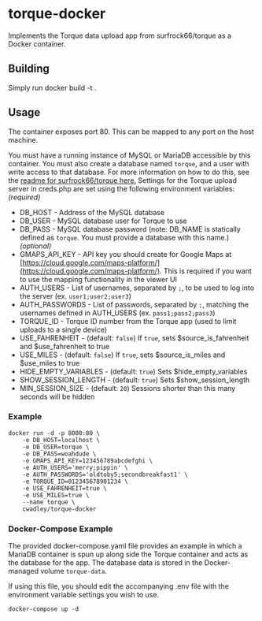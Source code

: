 # torque-docker
Implements the Torque data upload app from surfrock66/torque as a Docker container.

## Building
Simply run docker build -t .

## Usage
The container exposes port 80. This can be mapped to any port on the host machine.

You must have a running instance of MySQL or MariaDB accessible by this container. You must also create a database named `torque`, and a user with write access to that database. For more information on how to do this, see the [readme for surfrock66/torque here.](https://github.com/surfrock66/torque)
Settings for the Torque upload server in creds.php are set using the following environment variables:
*(required)*
* DB_HOST - Address of the MySQL database
* DB_USER - MySQL database user for Torque to use
* DB_PASS - MySQL database password
(note: DB_NAME is statically defined as `torque`. You must provide a database with this name.)
*(optional)*
* GMAPS_API_KEY - API key you should create for Google Maps at [https://cloud.google.com/maps-platform/](https://cloud.google.com/maps-platform/). This is required if you want to use the mapping functionality in the viewer UI
* AUTH_USERS - List of usernames, separated by `;`, to be used to log into the server (ex. `user1;user2;user3`)
* AUTH_PASSWORDS - List of passwords, separated by `;`, matching the usernames defined in AUTH_USERS (ex. `pass1;pass2;pass3`)
* TORQUE_ID - Torque ID number from the Torque app (used to limit uploads to a single device)
* USE_FAHRENHEIT - (default: `false`) If `true`, sets $source_is_fahrenheit and $use_fahrenheit to true
* USE_MILES - (default: `false`) If `true`, sets $source_is_miles and $use_miles to true
* HIDE_EMPTY_VARIABLES - (default: `true`) Sets $hide_empty_variables
* SHOW_SESSION_LENGTH - (default: `true`) Sets $show_session_length
* MIN_SESSION_SIZE - (default: `20`) Sessions shorter than this many seconds will be hidden

### Example
```
docker run -d -p 8000:80 \
	-e DB_HOST=localhost \
	-e DB_USER=torque \
	-e DB_PASS=woahdude \
	-e GMAPS_API_KEY=123456789abcdefghi \
	-e AUTH_USERS='merry;pippin' \
	-e AUTH_PASSWORDS='oldtoby5;secondbreakfast1' \
	-e TORQUE_ID=012345678901234 \
	-e USE_FAHRENHEIT=true \
	-e USE_MILES=true \
	--name torque \
	cwadley/torque-docker
```

### Docker-Compose Example
The provided docker-compose.yaml file provides an example in which a MariaDB container is spun up along side the Torque container and acts as the database for the app. The database data is stored in the Docker-managed volume `torque-data`.

If using this file, you should edit the accompanying .env file with the environment variable settings you wish to use.
```
docker-compose up -d
```
